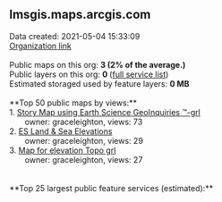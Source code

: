 <h2>lmsgis.maps.arcgis.com</h2> Data created: 2021-05-04 15:33:09 <br /><a target='new' href='https://lmsgis.maps.arcgis.com'>Organization link</a><br /><br />Public maps on this org: <b>3 (2% of the average.)</b><br />Public layers on this org: <b>0 </b>(<a target='new' href='https://services.arcgis.com/mxf4pbCByVb3jOmu/ArcGIS/rest/services'>full service list</a>)<br />Estimated storaged used by feature layers: <b>0 MB</b><br /><br />**Top 50 public maps by views:**<br />  1. <a target='new' href='https://www.arcgis.com/home/item.html?id=bb9c3ba786f84b7f9a5ba301864b067a'>Story Map using Earth Science GeoInquiries ™-grl</a> <br />  &nbsp;&nbsp;&nbsp;&nbsp; &nbsp;&nbsp;owner: graceleighton, views: 73<br />  2. <a target='new' href='https://www.arcgis.com/home/item.html?id=482ec6e6f3b649bb9db9296922eb1c37'>ES Land & Sea Elevations</a> <br />  &nbsp;&nbsp;&nbsp;&nbsp; &nbsp;&nbsp;owner: graceleighton, views: 29<br />  3. <a target='new' href='https://www.arcgis.com/home/item.html?id=9d2cd277741f473c8149a2f784a44dc1'>Map for elevation Topo grl</a> <br />  &nbsp;&nbsp;&nbsp;&nbsp; &nbsp;&nbsp;owner: graceleighton, views: 27<br /><br /><br />**Top 25 largest public feature services (estimated):**<br />